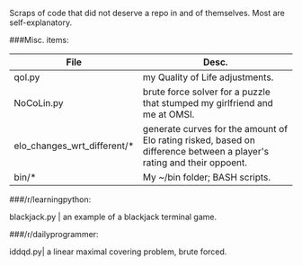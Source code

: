 Scraps of code that did not deserve a repo in and of themselves.  Most
are self-explanatory.

###Misc. items:

  | File | Desc. |
  | ----- | ----- |
  |qol.py| my Quality of Life adjustments.|
  |NoCoLin.py| brute force solver for a puzzle that stumped my girlfriend and me at OMSI.|
  |elo_changes_wrt_different/* | generate curves for the amount of Elo rating risked, based on difference between a player's rating and their oppoent.|
  |bin/* | My ~/bin folder; BASH scripts.|

###/r/learningpython:

  blackjack.py | an example of a blackjack terminal game.

###/r/dailyprogrammer:

  iddqd.py| a linear maximal covering problem, brute forced.
